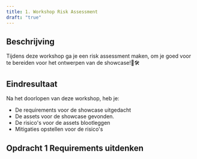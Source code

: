```yaml
---
title: 1. Workshop Risk Assessment
draft: "true"
---
```


## Beschrijving
Tijdens deze workshop ga je een risk assessment maken, om je goed voor te bereiden voor het ontwerpen van de showcase!🚀🛠️

## Eindresultaat
Na het doorlopen van deze workshop, heb je:
- De requirements voor de showcase uitgedacht
- De assets voor de showcase gevonden.
- De risico's voor de assets blootleggen
- Mitigaties opstellen voor de risico's
## Opdracht 1 Requirements uitdenken


